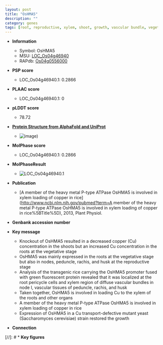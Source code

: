 ```yaml
---
layout: post
title: "OsHMA5"
description: ""
category: genes
tags: [root, reproductive, xylem, shoot, growth, vascular bundle, vegetative]
---
```


* **Information**  
    + Symbol: OsHMA5  
    + MSU: [LOC_Os04g46940](http://rice.plantbiology.msu.edu/cgi-bin/ORF_infopage.cgi?orf=LOC_Os04g46940)  
    + RAPdb: [Os04g0556000](http://rapdb.dna.affrc.go.jp/viewer/gbrowse_details/irgsp1?name=Os04g0556000)  

* **PSP score**  
    + LOC_Os04g46940.1: 0.2866 

* **PLAAC score**  
    + LOC_Os04g46940.1: 0 

* **pLDDT score**
    + 78.72

* **[Protein Structure from AlphaFold and UniProt](https://www.uniprot.org/uniprotkb/A3AWA4/entry#structure)**
    + ![image](https://ricepsp.github.io/images/A/AF-A3AWA4-F1.png))

* **MolPhase score**
    + LOC_Os04g46940.1: 0.2866

* **MolPhaseResult**
    + ![LOC_Os04g46940.1](https://ricepsp.github.io/pictures/LOC_Os04g/LOC_Os04g46940.1.png)

* **Publication**  
    + [A member of the heavy metal P-type ATPase OsHMA5 is involved in xylem loading of copper in rice](http://www.ncbi.nlm.nih.gov/pubmed?term=A member of the heavy metal P-type ATPase OsHMA5 is involved in xylem loading of copper in rice%5BTitle%5D), 2013, Plant Physiol.

* **Genbank accession number**  

* **Key message**  
    + Knockout of OsHMA5 resulted in a decreased copper (Cu) concentration in the shoots but an increased Cu concentration in the roots at the vegetative stage
    + OsHMA5 was mainly expressed in the roots at the vegetative stage but also in nodes, peduncle, rachis, and husk at the reproductive stage
    + Analysis of the transgenic rice carrying the OsHMA5 promoter fused with green fluorescent protein revealed that it was localized at the root pericycle cells and xylem region of diffuse vascular bundles in node I, vascular tissues of peduncle, rachis, and husk
    + Taken together, OsHMA5 is involved in loading Cu to the xylem of the roots and other organs
    + A member of the heavy metal P-type ATPase OsHMA5 is involved in xylem loading of copper in rice
    + Expression of OsHMA5 in a Cu transport-defective mutant yeast (Saccharomyces cerevisiae) strain restored the growth

* **Connection**  

[//]: # * **Key figures**  



